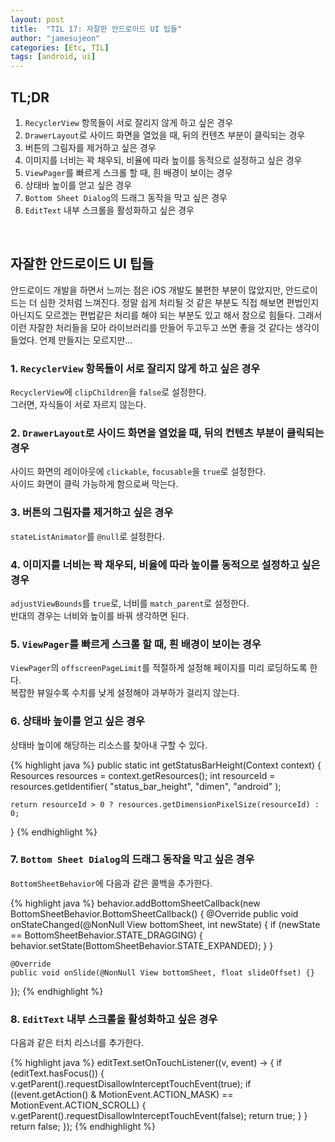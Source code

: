 ```yaml
---
layout: post
title:  "TIL 17: 자잘한 안드로이드 UI 팁들"
author: "jamesujeon"
categories: [Etc, TIL]
tags: [android, ui]
---
```


## TL;DR

1. `RecyclerView` 항목들이 서로 잘리지 않게 하고 싶은 경우
2. `DrawerLayout`로 사이드 화면을 열었을 때, 뒤의 컨텐츠 부분이 클릭되는 경우
3. 버튼의 그림자를 제거하고 싶은 경우
4. 이미지를 너비는 꽉 채우되, 비율에 따라 높이를 동적으로 설정하고 싶은 경우
5. `ViewPager`를 빠르게 스크롤 할 때, 흰 배경이 보이는 경우
6. 상태바 높이를 얻고 싶은 경우
7. `Bottom Sheet Dialog`의 드래그 동작을 막고 싶은 경우
8. `EditText` 내부 스크롤을 활성화하고 싶은 경우

<br>

## 자잘한 안드로이드 UI 팁들

안드로이드 개발을 하면서 느끼는 점은 iOS 개발도 불편한 부분이 많았지만, 안드로이드는 더 심한 것처럼 느껴진다.
정말 쉽게 처리될 것 같은 부분도 직접 해보면 편법인지 아닌지도 모르겠는 편법같은 처리를 해야 되는 부분도 있고 해서 참으로 힘들다.
그래서 이런 자잘한 처리들을 모아 라이브러리를 만들어 두고두고 쓰면 좋을 것 같다는 생각이 들었다.
언제 만들지는 모르지만...

### 1. `RecyclerView` 항목들이 서로 잘리지 않게 하고 싶은 경우

`RecyclerView`에 `clipChildren`을 `false`로 설정한다.  
그러면, 자식들이 서로 자르지 않는다.

### 2. `DrawerLayout`로 사이드 화면을 열었을 때, 뒤의 컨텐츠 부분이 클릭되는 경우

사이드 화면의 레이아웃에 `clickable`, `focusable`을 `true`로 설정한다.  
사이드 화면이 클릭 가능하게 함으로써 막는다.

### 3. 버튼의 그림자를 제거하고 싶은 경우

`stateListAnimator`를 `@null`로 설정한다.

### 4. 이미지를 너비는 꽉 채우되, 비율에 따라 높이를 동적으로 설정하고 싶은 경우

`adjustViewBounds`를 `true`로, 너비를 `match_parent`로 설정한다.  
반대의 경우는 너비와 높이를 바꿔 생각하면 된다.

### 5. `ViewPager`를 빠르게 스크롤 할 때, 흰 배경이 보이는 경우

`ViewPager`의 `offscreenPageLimit`를 적절하게 설정해 페이지를 미리 로딩하도록 한다.  
복잡한 뷰일수록 수치를 낮게 설정해야 과부하가 걸리지 않는다.

### 6. 상태바 높이를 얻고 싶은 경우

상태바 높이에 해당하는 리소스를 찾아내 구할 수 있다.

{% highlight java %}
public static int getStatusBarHeight(Context context) {
    Resources resources = context.getResources();
    int resourceId = resources.getIdentifier(
        "status_bar_height", "dimen", "android"
    );

    return resourceId > 0 ? resources.getDimensionPixelSize(resourceId) : 0;
}
{% endhighlight %}

### 7. `Bottom Sheet Dialog`의 드래그 동작을 막고 싶은 경우

`BottomSheetBehavior`에 다음과 같은 콜백을 추가한다.

{% highlight java %}
behavior.addBottomSheetCallback(new BottomSheetBehavior.BottomSheetCallback() {
    @Override
    public void onStateChanged(@NonNull View bottomSheet, int newState) {
        if (newState == BottomSheetBehavior.STATE_DRAGGING) {
            behavior.setState(BottomSheetBehavior.STATE_EXPANDED);
        }
    }

    @Override
    public void onSlide(@NonNull View bottomSheet, float slideOffset) {}
});
{% endhighlight %}

### 8. `EditText` 내부 스크롤을 활성화하고 싶은 경우

다음과 같은 터치 리스너를 추가한다.

{% highlight java %}
editText.setOnTouchListener((v, event) -> {
    if (editText.hasFocus()) {
        v.getParent().requestDisallowInterceptTouchEvent(true);
        if ((event.getAction() & MotionEvent.ACTION_MASK) == MotionEvent.ACTION_SCROLL) {
            v.getParent().requestDisallowInterceptTouchEvent(false);
            return true;
        }
    }
    return false;
});
{% endhighlight %}
